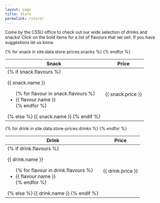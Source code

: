 ```yaml
---
layout: page
title: Store
permalink: /store/
---
```


Come by the CSSU office to check out our wide selection of drinks and snacks! Click on the bold items for a list of flavours that we sell. If you have suggestions let us know.

<div id="store">
  <section class="store-left">
    <table>
      <thead>
        <tr>
          <th>Snack</th>
          <th>Price</th>
        </tr>
      </thead>
      <tbody>
        {% for snack in site.data.store-prices.snacks %}
        <tr>
          <td>
            {% if snack.flavours %}
            <p class="store-item-collapsable">{{ snack.name }}</p>
            <div class="store-item-collapsable-panel">
              <ul>
                {% for flavour in snack.flavours %}
                <li>{{ flavour.name }}</li>
                {% endfor %}
              </ul>
            </div>
            {% else %}
            {{ snack.name }}
            {% endif %}
          </td>
          <td>{{ snack.price }}</td>
        </tr>
        {% endfor %}
      </tbody>
    </table>
  </section>

  <section class="store-right">
    <table>
      <thead>
        <tr>
          <th>Drink</th>
          <th>Price</th>
        </tr>
      </thead>
      <tbody>
        {% for drink in site.data.store-prices.drinks %}
        <tr>
          <td>
            {% if drink.flavours %}
            <p class="store-item-collapsable">{{ drink.name }}</p>
            <div class="store-item-collapsable-panel">
              <ul>
                {% for flavour in drink.flavours %}
                <li>{{ flavour.name }}</li>
                {% endfor %}
              </ul>
            </div>
            {% else %}
            {{ drink.name }}
            {% endif %}
          </td>
          <td>{{ drink.price }}</td>
        </tr>
        {% endfor %}
      </tbody>
    </table>
  </section>
</div>

<script>
  /** Store Collapse Feature by Borna*/
  var coll = document.getElementsByClassName("store-item-collapsable");
  for (var i = 0; i < coll.length; i++) {
    coll[i].addEventListener("click", function() {
      this.classList.toggle("active");
      var panel = this.nextElementSibling;
      if (panel.style.display === "block") {
        panel.style.display = "none";
      } else {
        panel.style.display = "block";
      }
    });
  };
</script>
